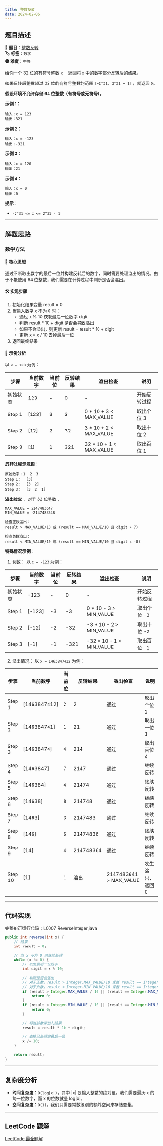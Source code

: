 ```yaml
---
title: 整数反转
date: 2024-02-06
---
```


## 题目描述

**🔗 题目**：[整数反转](https://leetcode.cn/problems/reverse-integer/)  
**🏷️ 标签**：`数学`  
**🟡 难度**：`中等`  

给你一个 32 位的有符号整数 `x` ，返回将 `x` 中的数字部分反转后的结果。

如果反转后整数超过 32 位的有符号整数的范围 `[−2^31, 2^31 − 1]` ，就返回 `0`。

**假设环境不允许存储 64 位整数（有符号或无符号）。**

**示例 1：**
```
输入：x = 123
输出：321
```

**示例 2：**
```
输入：x = -123
输出：-321
```

**示例 3：**
```
输入：x = 120
输出：21
```

**示例 4：**
```
输入：x = 0
输出：0
```

**提示：**
- `-2^31 <= x <= 2^31 - 1`

---

## 解题思路

### 数学方法

#### 📝 核心思想
通过不断取出数字的最后一位并构建反转后的数字，同时需要处理溢出的情况。由于不能使用 64 位整数，我们需要在计算过程中判断是否会溢出。

#### 🛠️ 实现步骤
1. 初始化结果变量 result = 0
2. 当输入数字 x 不为 0 时：
   - 通过 x % 10 获取最后一位数字 digit
   - 判断 result * 10 + digit 是否会导致溢出
   - 如果不会溢出，则更新 result = result * 10 + digit
   - 更新 x = x / 10 去掉最后一位
3. 返回最终结果

#### 🧩 示例分析
以 `x = 123` 为例：

| 步骤 | 当前数字 | 当前位 | 反转结果 | 溢出检查 | 说明 |
|------|----------|--------|-----------|-----------|------|
| 初始状态 | 123 | - | 0 | - | 开始反转过程 |
| Step 1 | [123] | 3 | 3 | 0 * 10 + 3 < MAX_VALUE | 取出个位 3 |
| Step 2 | [12] | 2 | 32 | 3 * 10 + 2 < MAX_VALUE | 取出十位 2 |
| Step 3 | [1] | 1 | 321 | 32 * 10 + 1 < MAX_VALUE | 取出百位 1 |

**反转过程示意图**：
```
原始数字：1  2  3
Step 1：  [3]
Step 2：  [3  2]
Step 3：  [3  2  1]
```

**溢出检查**：
对于 32 位整数：
```
MAX_VALUE = 2147483647
MIN_VALUE = -2147483648

检查正数溢出：
result > MAX_VALUE/10 或 (result == MAX_VALUE/10 且 digit > 7)

检查负数溢出：
result < MIN_VALUE/10 或 (result == MIN_VALUE/10 且 digit < -8)
```

**特殊情况示例**：
1. 负数：
以 `x = -123` 为例：

| 步骤 | 当前数字 | 当前位 | 反转结果 | 溢出检查 | 说明 |
|------|----------|--------|-----------|-----------|------|
| 初始状态 | -123 | - | 0 | - | 开始反转过程 |
| Step 1 | [-123] | -3 | -3 | 0 * 10 - 3 > MIN_VALUE | 取出个位 -3 |
| Step 2 | [-12] | -2 | -32 | -3 * 10 - 2 > MIN_VALUE | 取出十位 -2 |
| Step 3 | [-1] | -1 | -321 | -32 * 10 - 1 > MIN_VALUE | 取出百位 -1 |

2. 溢出情况：
以 `x = 1463847412` 为例：

| 步骤 | 当前数字 | 当前位 | 反转结果 | 溢出检查 | 说明 |
|------|----------|--------|-----------|-----------|------|
| Step 1 | [1463847412] | 2 | 2 | 通过 | 取出个位 2 |
| Step 2 | [146384741] | 1 | 21 | 通过 | 取出十位 1 |
| Step 3 | [14638474] | 4 | 214 | 通过 | 取出百位 4 |
| Step 4 | [1463847] | 7 | 2147 | 通过 | 继续反转 |
| Step 5 | [146384] | 4 | 21474 | 通过 | 继续反转 |
| Step 6 | [14638] | 8 | 214748 | 通过 | 继续反转 |
| Step 7 | [1463] | 3 | 2147483 | 通过 | 继续反转 |
| Step 8 | [146] | 6 | 21474836 | 通过 | 继续反转 |
| Step 9 | [14] | 4 | 214748364 | 通过 | 继续反转 |
| Step 10 | [1] | 1 | 溢出 | 2147483641 > MAX_VALUE | 发生溢出，返回 0 |

---

## 代码实现

完整的可运行代码：[L0007_ReverseInteger.java](../src/main/java/L0007_ReverseInteger.java)

```java
public int reverse(int x) {
    // 结果
    int result = 0;
    
    // 当 x 不为 0 时继续处理
    while (x != 0) {
        // 取出最后一位数字
        int digit = x % 10;
        
        // 判断是否会溢出
        // 对于正数，result > Integer.MAX_VALUE/10 或者 result == Integer.MAX_VALUE/10 且 digit > 7 时会溢出
        // 对于负数，result < Integer.MIN_VALUE/10 或者 result == Integer.MIN_VALUE/10 且 digit < -8 时会溢出
        if (result > Integer.MAX_VALUE / 10 || (result == Integer.MAX_VALUE / 10 && digit > 7)) {
            return 0;
        }
        if (result < Integer.MIN_VALUE / 10 || (result == Integer.MIN_VALUE / 10 && digit < -8)) {
            return 0;
        }
        
        // 将当前数字加入结果
        result = result * 10 + digit;
        
        // 去掉已处理的最后一位
        x /= 10;
    }
    
    return result;
}
```

---

## 复杂度分析

- **时间复杂度**：`O(log|x|)`，其中 |x| 是输入整数的绝对值。我们需要遍历 x 的每一位数字，而 x 的位数就是 log|x|。
- **空间复杂度**：`O(1)`，我们只需要常数级别的额外空间来存储变量。

---

## LeetCode 题解

[LeetCode 最全题解](https://github.com/LjyYano/LeetCode) 